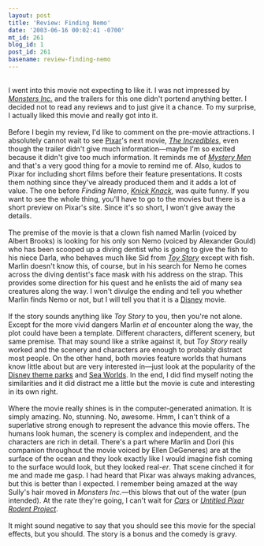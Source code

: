 ```yaml
---
layout: post
title: 'Review: Finding Nemo'
date: '2003-06-16 00:02:41 -0700'
mt_id: 261
blog_id: 1
post_id: 261
basename: review-finding-nemo
---
```

<br />I went into this movie not expecting to like it. I was not impressed by <a href="http://www.amazon.com/exec/obidos/ASIN/B00005JKDR/bbrown-20/ref=nosim/" title="Amazon link"><cite>Monsters Inc.</cite></a> and the trailers for this one didn't portend anything better. I decided not to read any reviews and to just give it a chance. To my surprise, I actually liked this movie and really got into it.<br /><br />Before I begin my review, I'd like to comment on the pre-movie attractions. I absolutely cannot wait to see <a href="http://www.pixar.com/">Pixar</a>'s next movie, <a href="http://movies.yahoo.com/shop?d=hp&amp;cf=prev&amp;id=1808405431"><cite>The Incredibles</cite></a>, even though the trailer didn't give much information&#x2014;maybe I'm so excited because it didn't give too much information. It reminds me of <a href="http://www.amazon.com/exec/obidos/ASIN/B000035Z38/bbrown-20/ref=nosim/" title="Amazon link"><cite>Mystery Men</cite></a> and that's a very good thing for a movie to remind me of. Also, kudos to Pixar for including short films before their feature presentations. It costs them nothing since they've already produced them and it adds a lot of value. The one before <cite>Finding Nemo</cite>, <a href="http://www.pixar.com/shorts/kk/"><cite>Knick Knack</cite></a>, was quite funny. If you want to see the whole thing, you'll have to go to the movies but there is a short preview on Pixar's site. Since it's so short, I won't give away the details.<br /><br />The premise of the movie is that a clown fish named Marlin (voiced by Albert Brooks) is looking for his only son Nemo (voiced by Alexander Gould) who has been scooped up a diving dentist who is going to give the fish to his niece Darla, who behaves much like Sid from <a href="http://www.amazon.com/exec/obidos/ASIN/B00004U9WQ/bbrown-20/ref=nosim/" title="Amazon link"><cite>Toy Story</cite></a> except with fish. Marlin doesn't know this, of course, but in his search for Nemo he comes across the diving dentist's face mask with his address on the strap. This provides some direction for his quest and he enlists the aid of many sea creatures along the way. I won't divulge the ending and tell you whether Marlin finds Nemo or not, but I will tell you that it is a <a href="http://www.disney.com/">Disney</a> movie.<br /><br />If the story sounds anything like <cite>Toy Story</cite> to you, then you're not alone. Except for the more vivid dangers Marlin <em>et al</em> encounter along the way, the plot could have been a template. Different characters, different scenery, but same premise. That may sound like a strike against it, but <cite>Toy Story</cite> really worked and the scenery and characters are enough to probably distract most people. On the other hand, both movies feature worlds that humans know little about but are very interested in&#x2014;just look at the popularity of the <a href="http://directory.google.com/Top/Recreation/Theme_Parks/Disney/">Disney theme parks</a> and <a href="http://www.themeparkinsider.com/busch/">Sea Worlds</a>. In the end, I did find myself noting the similarities and it did distract me a little but the movie is cute and interesting in its own right.<br /><br />Where the movie really shines is in the computer-generated animation. It is simply amazing. No, stunning. No, awesome. Hmm, I can't think of a superlative strong enough to represent the advance this movie offers. The humans look human, the scenery is complex and independent, and the characters are rich in detail. There's a part where Marlin and Dori (his companion throughout the movie voiced by Ellen DeGeneres) are at the surface of the ocean and they look exactly like I would imagine fish coming to the surface would look, but they looked real-<em>er</em>. That scene cinched it for me and made me gasp. I had heard that Pixar was always making advances, but this is better than I expected. I remember being amazed at the way Sully's hair moved in <cite>Monsters Inc.</cite>&#x2014;this blows that out of the water (pun intended). At the rate they're going, I can't wait for <a href="http://movies.yahoo.com/shop?d=hp&amp;cf=prev&amp;id=1808405700"><cite>Cars</cite></a> or <a href="http://movies.yahoo.com/shop?d=hp&amp;cf=prev&amp;id=1808490292&amp;intl=us"><cite>Untitled Pixar Rodent Project</cite></a>.<br /><br />It might sound negative to say that you should see this movie for the special effects, but you should. The story is a bonus and the comedy is gravy.<br /><br /><br />
